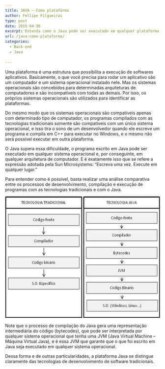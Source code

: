 ```yaml
---
title: JAVA – Como plataforma
author: Fellipe Filgueiras
type: post
date: 2015-04-30
excerpt: Entenda como o Java pode ser executado em qualquer plataforma.
url: /java-como-plataforma/
categories:
  - Back-end
  - Java

---
```

Uma plataforma é uma estrutura que possibilita a execução de softwares aplicativos. Basicamente, o que você precisa para rodar um aplicativo são um computador e um sistema operacional instalado nele. Mas os sistemas operacionais são concebidos para determinadas arquiteturas de computadores e são incompatíveis com todas as demais. Por isso, os próprios sistemas operacionais são utilizados para identificar as plataformas.

Do mesmo modo que os sistemas operacionais são compatíveis apenas com determinado tipo de computador, os programas compilados com as tecnologias tradicionais somente são compatíveis com um único sistema operacional, e isso tira o sono de um desenvolvedor quando ele escreve um programa e compila em C++ para executar no Windows, e o mesmo não será possível executar em outra plataforma.

O Java supera essa dificuldade, o programa escrito em Java pode ser executado em qualquer sistema operacional e, por conseguinte, em qualquer arquitetura de computador. E é exatamente isso que se refere a expressão adotada pela Sun Microsystems: “Escreva uma vez. Execute em qualquer lugar.”

Para entender como é possível, basta realizar uma análise comparativa entre os processos de desenvolvimento, compilação e execução de programas com as tecnologias tradicionais e com o Java.

[<img class=" size-full wp-image-48241 aligncenter" src="https://raw.githubusercontent.com/diegoeis/tableless-static-images/master/2015/04/imagem2.jpg" alt="imagem" width="567" height="394" />][1]

Note que o processo de compilação do Java gera uma representação intermediária do código (bytecodes), que pode ser interpretada por qualquer sistema operacional que tenha uma JVM (Java Virtual Machine – Máquina Virtual Java), e é essa JVM que garante que o que foi escrito em Java seja executado em qualquer sistema operacional.

Dessa forma e de outras particularidades, a plataforma Java se distingue claramente das tecnologias de desenvolvimento de software tradicionais.

 [1]: https://raw.githubusercontent.com/diegoeis/tableless-static-images/master/2015/04/imagem2.jpg